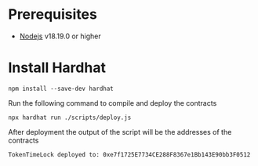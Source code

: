# Prerequisites  


-   [Nodejs](https://nodejs.org/en) v18.19.0 or higher


# Install Hardhat  
```shell
npm install --save-dev hardhat
```

Run the following command to compile and deploy the contracts
```shell
npx hardhat run ./scripts/deploy.js
```
After deployment the output of the script will be the addresses of the contracts  

```
TokenTimeLock deployed to: 0xe7f1725E7734CE288F8367e1Bb143E90bb3F0512
```